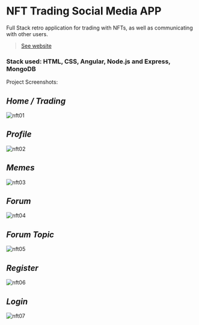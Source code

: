 # NFT Trading Social Media APP

Full Stack retro application for trading with NFTs, as well as communicating with other users.

> [See website](https://nft-social-app.herokuapp.com/)

### Stack used: HTML, CSS, Angular, Node.js and Express, MongoDB

Project Screenshots:

## *Home / Trading*

![nft01](https://user-images.githubusercontent.com/46372998/178043004-17f26e29-a873-4c76-a0c8-a1955c541785.png)

## *Profile*

![nft02](https://user-images.githubusercontent.com/46372998/178043065-a51cc67f-44f0-4acf-85cc-221655839b66.png)

## *Memes*

![nft03](https://user-images.githubusercontent.com/46372998/178043103-1bc6931a-0883-4326-95f6-35581a665a6c.png)

## *Forum*

![nft04](https://user-images.githubusercontent.com/46372998/178043160-dce23dc2-dfbe-448a-a0e8-0469829631b0.png)

## *Forum Topic*

![nft05](https://user-images.githubusercontent.com/46372998/178043221-e2365dc7-cc6a-4330-b526-3390e32334f4.png)

## *Register*

![nft06](https://user-images.githubusercontent.com/46372998/178043250-4d957e27-6800-427a-87d7-4e3673cd9818.png)

## *Login*

![nft07](https://user-images.githubusercontent.com/46372998/178043275-459c15bb-5e13-4d60-b328-67b912422e5f.png)


